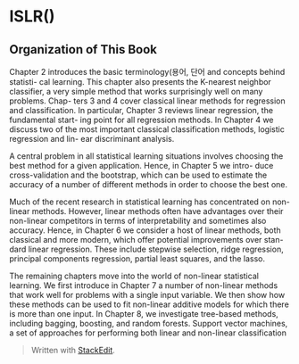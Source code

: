 # ISLR()


## Organization of This Book

Chapter 2 introduces the basic terminology(용어, 단어 and concepts behind statisti- cal learning. This chapter also presents the K-nearest neighbor classifier, a very simple method that works surprisingly well on many problems. Chap- ters 3 and 4 cover classical linear methods for regression and classification. In particular, Chapter 3 reviews linear regression, the fundamental start- ing point for all regression methods. In Chapter 4 we discuss two of the most important classical classification methods, logistic regression and lin- ear discriminant analysis.

A central problem in all statistical learning situations involves choosing the best method for a given application. Hence, in Chapter 5 we intro- duce cross-validation and the bootstrap, which can be used to estimate the accuracy of a number of different methods in order to choose the best one.

Much of the recent research in statistical learning has concentrated on non-linear methods. However, linear methods often have advantages over their non-linear competitors in terms of interpretability and sometimes also accuracy. Hence, in Chapter 6 we consider a host of linear methods, both classical and more modern, which offer potential improvements over stan- dard linear regression. These include stepwise selection, ridge regression, principal components regression, partial least squares, and the lasso.

The remaining chapters move into the world of non-linear statistical learning. We first introduce in Chapter 7 a number of non-linear methods that work well for problems with a single input variable. We then show how these methods can be used to fit non-linear additive models for which there is more than one input. In Chapter 8, we investigate tree-based methods, including bagging, boosting, and random forests. Support vector machines, a set of approaches for performing both linear and non-linear classification


> Written with [StackEdit](https://stackedit.io/).
<!--stackedit_data:
eyJoaXN0b3J5IjpbMjA1NjgxNzgxMiw3MzA5OTgxMTZdfQ==
-->